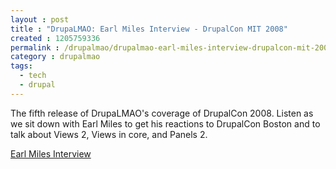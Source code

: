 ```yaml
---
layout : post
title : "DrupaLMAO: Earl Miles Interview - DrupalCon MIT 2008"
created : 1205759336
permalink : /drupalmao/drupalmao-earl-miles-interview-drupalcon-mit-2008
category : drupalmao
tags:
  - tech
  - drupal
---
```

The fifth release of DrupaLMAO's coverage of DrupalCon 2008. Listen as we sit down with Earl Miles to get his reactions to DrupalCon Boston and to talk about Views 2, Views in core, and Panels 2.

<a href="http://drupalmao.com/earl-miles-interview">Earl Miles Interview</a>
